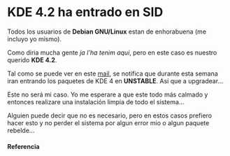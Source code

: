 # KDE 4.2 ha entrado en SID

Todos los usuarios de **Debian GNU/Linux** estan de enhorabuena (me incluyo yo mismo). 

Como diria mucha gente *ja l'ha tenim aqui*, pero en este caso es nuestro querido **KDE 4.2**.

<!--more-->

Tal como se puede ver en este [mail](https://lists.debian.org/debian-kde/2009/03/msg00157.html), se notifica que durante esta semana iran entrando los paquetes de KDE 4 en **UNSTABLE**. Así que a upgradear... 

Este no será mi caso. Yo me esperare a que este todo más calmado y entonces realizare una instalación limpia de todo el sistema...

Alguien puede decir que no es necesario, pero en estos casos prefiero hacer esto y no perder el sistema por algun error mio o algun paquete rebelde...
#### Referencia


